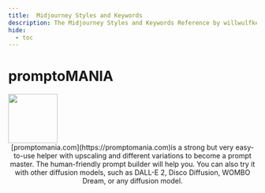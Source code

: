 ```yaml
---
title:  Midjourney Styles and Keywords
description: The Midjourney Styles and Keywords Reference by willwulfken
hide:
  - toc
---
```

# promptoMANIA

<img align="center" width="100" height="100" src="https://media.discordapp.net/attachments/1009119252898394142/1009157030063382679/promptMANIA.png">

<center>[promptomania.com](https://promptomania.com)is a strong but very easy-to-use helper with upscaling and different variations to become a prompt master. The human-friendly prompt builder will help you. You can also try it with other diffusion models, such as DALL-E 2, Disco Diffusion, WOMBO Dream, or any diffusion model.</center>